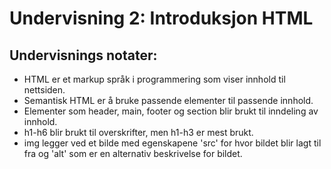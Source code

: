# Undervisning 2: Introduksjon HTML

## Undervisnings notater:
* HTML er et markup språk i programmering som viser innhold til nettsiden.
* Semantisk HTML er å bruke passende elementer til passende innhold.
* Elementer som header, main, footer og section blir brukt til inndeling av innhold.
* h1-h6 blir brukt til overskrifter, men h1-h3 er mest brukt.
* img legger ved et bilde med egenskapene 'src' for hvor bildet blir lagt til fra og 'alt' som er en alternativ beskrivelse for bildet.
